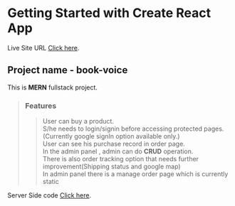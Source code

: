 # Getting Started with Create React App

Live Site URL [Click here](https://book-voice.netlify.app/).

## Project name - book-voice

This is **MERN** fullstack project.  


> ### Features
>> User can buy a product.  
>> S/he needs to login/signin before accessing protected pages.(Currently google signIn option available only.)  
>> User can see his purchase record in order page.  
>> In the admin panel , admin can do **CRUD** operation.   
>> There is also order tracking option that needs further improvement(Shipping status and google map)  
>> In admin panel there is a manage order page which is currently static  



Server Side code [Click here](https://github.com/sagar-biswas1/book-voice-server).
